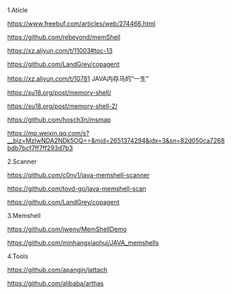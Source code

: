 1.Aticle

https://www.freebuf.com/articles/web/274466.html

https://github.com/rebeyond/memShell

https://xz.aliyun.com/t/11003#toc-13

https://github.com/LandGrey/copagent

https://xz.aliyun.com/t/10781 JAVA内存马的“一生”

https://su18.org/post/memory-shell/

https://su18.org/post/memory-shell-2/

https://github.com/hosch3n/msmap

https://mp.weixin.qq.com/s?__biz=MzIwNDA2NDk5OQ==&mid=2651374294&idx=3&sn=82d050ca7268bdb7bcf7ff7ff293d7b3

2.Scanner

https://github.com/c0ny1/java-memshell-scanner

https://github.com/tovd-go/java-memshell-scan

https://github.com/LandGrey/copagent

3.Memshell

https://github.com/jweny/MemShellDemo

https://github.com/minhangxiaohui/JAVA_memshells

4.Tools

https://github.com/apangin/jattach

https://github.com/alibaba/arthas




